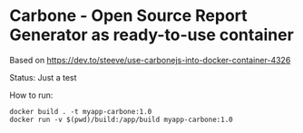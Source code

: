 # Carbone - Open Source Report Generator as ready-to-use container

Based on https://dev.to/steeve/use-carbonejs-into-docker-container-4326

Status: Just a test

How to run:

    docker build . -t myapp-carbone:1.0
    docker run -v $(pwd)/build:/app/build myapp-carbone:1.0
